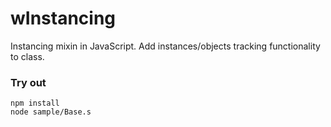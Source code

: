 # wInstancing

Instancing mixin in JavaScript. Add instances/objects tracking functionality to class.

### Try out
```
npm install
node sample/Base.s
```
























